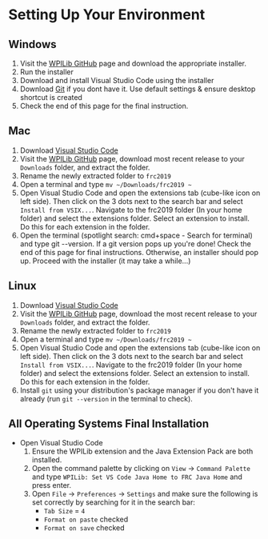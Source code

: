 # Setting Up Your Environment

## Windows

1. Visit the [WPILib GitHub](https://github.com/wpilibsuite/allwpilib/releases) page and download the appropriate installer.
2. Run the installer
3. Download and install Visual Studio Code using the installer
4. Download [Git](https://git-scm.com/) if you dont have it. Use default settings & ensure desktop shortcut is created
5. Check the end of this page for the final instruction.

## Mac

1. Download [Visual Studio Code](https://code.visualstudio.com/)
2. Visit the [WPILib GitHub](https://github.com/wpilibsuite/allwpilib/releases) page, download most recent release to your `Downloads` folder, and extract the folder.
3. Rename the newly extracted folder to `frc2019`
4. Open a terminal and type `mv ~/Downloads/frc2019 ~`
5. Open Visual Studio Code and open the extensions tab (cube-like icon on left side). Then click on the 3 dots next to the search bar and select `Install from VSIX...`. Navigate to the frc2019 folder (In your home folder) and select the extensions folder. Select an extension to install. Do this for each extension in the folder.
6. Open the terminal (spotlight search: cmd+space - Search for terminal) and type git --version. If a git version pops up you're done! Check the end of this page for final instructions. Otherwise, an installer should pop up. Proceed with the installer (it may take a while...)

## Linux

1. Download [Visual Studio Code](https://code.visualstudio.com/)
2. Visit the [WPILib GitHub](https://github.com/wpilibsuite/allwpilib/releases) page, download the most recent release to your `Downloads` folder, and extract the folder.
3. Rename the newly extracted folder to `frc2019`
4. Open a terminal and type `mv ~/Downloads/frc2019 ~`
5. Open Visual Studio Code and open the extensions tab (cube-like icon on left side). Then click on the 3 dots next to the search bar and select `Install from VSIX...`. Navigate to the frc2019 folder (In your home folder) and select the extensions folder. Select an extension to install. Do this for each extension in the folder.
6. Install `git` using your distribution's package manager if you don't have it already (run `git --version` in the terminal to check).

## All Operating Systems Final Installation

* Open Visual Studio Code
     1. Ensure the WPILib extension and the Java Extension Pack are both installed.
     2. Open the command palette by clicking on `View` -> `Command Palette` and type `WPILib: Set VS Code Java Home to FRC Java Home` and press enter.
     3. Open `File` -> `Preferences` -> `Settings` and make sure the following is set correctly by searching for it in the search bar:
        * `Tab Size` = `4`
        * `Format on paste` checked
        * `Format on save` checked
